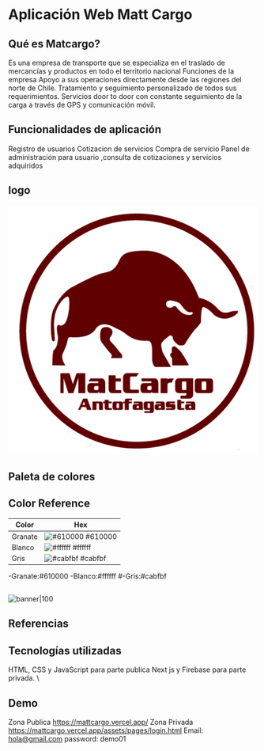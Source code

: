 # Aplicación Web Matt Cargo

## Qué es Matcargo?

Es una empresa de transporte que se especializa en el traslado de mercancías y productos en todo el territorio nacional
Funciones de la empresa
Apoyo a sus operaciones directamente desde las regiones del norte de Chile.
Tratamiento y seguimiento personalizado de todos sus requerimientos.
Servicios door to door con constante seguimiento de la carga a través de GPS y comunicación móvil.

## Funcionalidades de aplicación

Registro de usuarios
Cotizacion de servicios
Compra de servicio
Panel de administración para usuario ,consulta de cotizaciones y servicios adquiridos

## logo

![granate|50](./admin/public/assets/img/logoblancoFinal.png)

## Paleta de colores

## Color Reference

| Color   | Hex                                                              |
| ------- | ---------------------------------------------------------------- |
| Granate | ![#610000](https://via.placeholder.com/10/610000?text=+) #610000 |
| Blanco  | ![#ffffff](https://via.placeholder.com/10/ffffff?text=+) #ffffff |
| Gris    | ![#cabfbf](https://via.placeholder.com/10/cabfbf?text=+) #cabfbf |

-Granate:#610000
-Blanco:#ffffff
#-Gris:#cabfbf

##

![banner|100](../Proyecto-Front-end-Matt-Cargo/admin/public/assets/img/banner.png)

## Referencias

## Tecnologías utilizadas

HTML, CSS y JavaScript para parte publica
Next js y Firebase para parte privada. \

## Demo

Zona Publica https://mattcargo.vercel.app/
Zona Privada https://mattcargo.vercel.app/assets/pages/login.html
Email: hola@gmail.com
password: demo01
